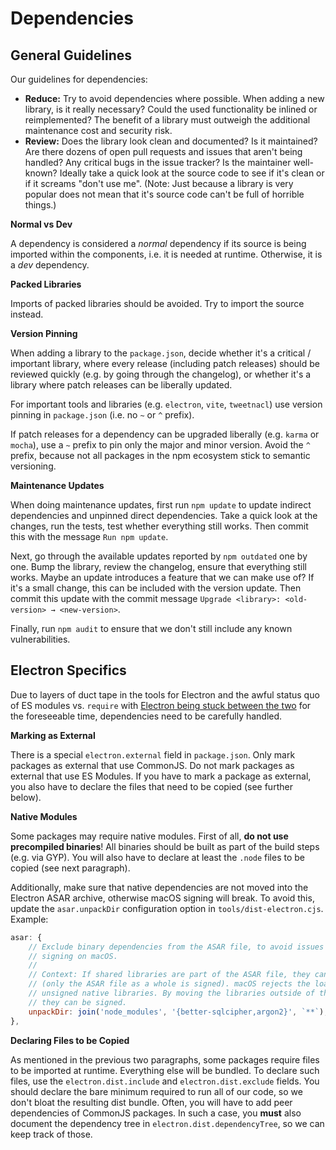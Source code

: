 # Dependencies

## General Guidelines

Our guidelines for dependencies:

- **Reduce:** Try to avoid dependencies where possible. When adding a new library, is it really
  necessary? Could the used functionality be inlined or reimplemented? The benefit of a library must
  outweigh the additional maintenance cost and security risk.
- **Review:** Does the library look clean and documented? Is it maintained? Are there dozens of open
  pull requests and issues that aren't being handled? Any critical bugs in the issue tracker? Is the
  maintainer well-known? Ideally take a quick look at the source code to see if it's clean or if it
  screams "don't use me". (Note: Just because a library is very popular does not mean that it's
  source code can't be full of horrible things.)

**Normal vs Dev**

A dependency is considered a _normal_ dependency if its source is being imported within the
components, i.e. it is needed at runtime. Otherwise, it is a _dev_ dependency.

**Packed Libraries**

Imports of packed libraries should be avoided. Try to import the source instead.

**Version Pinning**

When adding a library to the `package.json`, decide whether it's a critical / important library,
where every release (including patch releases) should be reviewed quickly (e.g. by going through the
changelog), or whether it's a library where patch releases can be liberally updated.

For important tools and libraries (e.g. `electron`, `vite`, `tweetnacl`) use version pinning in
`package.json` (i.e. no `~` or `^` prefix).

If patch releases for a dependency can be upgraded liberally (e.g. `karma` or `mocha`), use a `~`
prefix to pin only the major and minor version. Avoid the `^` prefix, because not all packages in
the npm ecosystem stick to semantic versioning.

**Maintenance Updates**

When doing maintenance updates, first run `npm update` to update indirect dependencies and unpinned
direct dependencies. Take a quick look at the changes, run the tests, test whether everything still
works. Then commit this with the message `Run npm update`.

Next, go through the available updates reported by `npm outdated` one by one. Bump the library,
review the changelog, ensure that everything still works. Maybe an update introduces a feature that
we can make use of? If it's a small change, this can be included with the version update. Then
commit this update with the commit message `Upgrade <library>: <old-version> → <new-version>`.

Finally, run `npm audit` to ensure that we don't still include any known vulnerabilities.

## Electron Specifics

Due to layers of duct tape in the tools for Electron and the awful status quo of ES modules vs.
`require` with [Electron being stuck between the two][electron-es-modules] for the foreseeable time,
dependencies need to be carefully handled.

**Marking as External**

There is a special `electron.external` field in `package.json`. Only mark packages as external that
use CommonJS. Do not mark packages as external that use ES Modules. If you have to mark a package as
external, you also have to declare the files that need to be copied (see further below).

**Native Modules**

Some packages may require native modules. First of all, **do not use precompiled binaries**! All
binaries should be built as part of the build steps (e.g. via GYP). You will also have to declare at
least the `.node` files to be copied (see next paragraph).

Additionally, make sure that native dependencies are not moved into the Electron ASAR archive,
otherwise macOS signing will break. To avoid this, update the `asar.unpackDir` configuration option
in `tools/dist-electron.cjs`. Example:

```js
asar: {
    // Exclude binary dependencies from the ASAR file, to avoid issues with code
    // signing on macOS.
    //
    // Context: If shared libraries are part of the ASAR file, they cannot be signed
    // (only the ASAR file as a whole is signed). macOS rejects the loading of
    // unsigned native libraries. By moving the libraries outside of the ASAR file,
    // they can be signed.
    unpackDir: join('node_modules', '{better-sqlcipher,argon2}', `**`),
},
```

**Declaring Files to be Copied**

As mentioned in the previous two paragraphs, some packages require files to be imported at runtime.
Everything else will be bundled. To declare such files, use the `electron.dist.include` and
`electron.dist.exclude` fields. You should declare the bare minimum required to run all of our code,
so we don't bloat the resulting dist bundle. Often, you will have to add peer dependencies of
CommonJS packages. In such a case, you **must** also document the dependency tree in
`electron.dist.dependencyTree`, so we can keep track of those.

[electron-es-modules]: https://github.com/electron/electron/issues/21457
